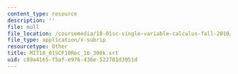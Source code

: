 ```yaml
---
content_type: resource
description: ''
file: null
file_location: /coursemedia/18-01sc-single-variable-calculus-fall-2010/c89a4165f5afe976436e522781d3051d_MIT18_01SCF10Rec_16_300k.srt
file_type: application/x-subrip
resourcetype: Other
title: MIT18_01SCF10Rec_16_300k.srt
uid: c89a4165-f5af-e976-436e-522781d3051d
---
```

